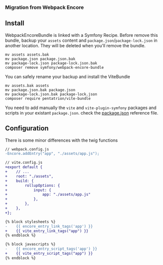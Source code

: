 ### Migration from Webpack Encore

## Install

WebpackEncoreBundle is linked with a Symfony Recipe. Before remove this bundle, backup your `assets` content and `package.json`/`package-lock.json` in another location. They will be deleted when you'll remove the bundle.

```console
mv assets assets.bak
mv package.json package.json.bak
mv package-lock.json package-lock.json.bak
composer remove symfony/webpack-encore-bundle
```

You can safely rename your backup and install the ViteBundle
```console
mv assets.bak assets
mv package.json.bak package.json
mv package-lock.json.bak package-lock.json
composer require pentatrion/vite-bundle
```

You need to add manually the `vite` and `vite-plugin-symfony` packages and scripts in your existant `package.json`. check the [package.json](https://github.com/lhapaipai/vite-bundle/blob/main/install/package.json) reference file.


## Configuration

There is some minor differences with the twig functions



```diff
// webpack.config.js
-Encore.addEntry("app", "./assets/app.js");
```

```diff
// vite.config.js
+export default {
+    // ...
+    root: "./assets",
+    build: {
+        rollupOptions: {
+            input: {
+                app: "./assets/app.js"
+            },
+        },
+    },
+};
```


```diff
{% block stylesheets %}
-    {{ encore_entry_link_tags('app') }}
+    {{ vite_entry_link_tags("app") }}
{% endblock %}

{% block javascripts %}
-    {{ encore_entry_script_tags('app') }}
+    {{ vite_entry_script_tags("app") }}
{% endblock %}
```



